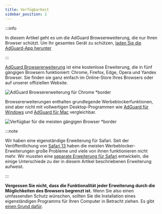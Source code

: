 ```yaml
---
title: Verfügbarkeit
sidebar_position: 2
---
```


:::info

In diesem Artikel geht es um die AdGuard Browsereweiterung, die nur Ihren Browser schützt. Um Ihr gesamtes Gerät zu schützen, [laden Sie die AdGuard-App herunter](https://agrd.io/download-kb-adblock)

:::

[AdGuard Browsererweiterung](https://adguard.com/adguard-browser-extension/overview.html) ist eine kostenlose Erweiterung, die in fünf gängigen Browsern funktioniert: Chrome, Firefox, Edge, Opera und Yandex Browser. Sie finden sie ganz einfach im Online-Store Ihres Browsers oder auf unserer offiziellen Website.

![AdGuard Browsererweiterung für Chrome \*border](https://cdn.adtidy.org/content/Kb/ad_blocker/browser_extension/ad_blocker_browser_extension_overview.png)

Browsererweiterungen enthalten grundlegende Werbeblockerfunktionen, sind aber nicht mit vollwertigen Desktop-Programmen wie [AdGuard für Windows](/adguard-for-windows/features/home-screen) und [AdGuard für Mac](/adguard-for-mac/features/main) vergleichbar.

![Verfügbar für die meisten gängigen Browser \*border](https://cdn.adtidy.org/content/Kb/ad_blocker/browser_extension/ad_blocker_browser_extension_availability.png)

:::note

Wir haben eine eigenständige Erweiterung für Safari. Seit der Veröffentlichung von [Safari 13](https://adguard.com/en/blog/adguard-safari-1-5.html) haben die meisten Werbeblocker-Erweiterungen große Probleme und viele von ihnen funktionieren nicht mehr. Wir mussten eine [separate Erweiterung für Safari](/adguard-for-safari/features/general) entwickeln, die einige Unterschiede zu der in diesem Artikel beschriebenen Erweiterung aufweist.

:::

**Vergessen Sie nicht, dass die Funktionalität jeder Erweiterung durch die Möglichkeiten des Browsers begrenzt ist.** Wenn Sie also einen umfassenden Schutz wünschen, sollten Sie die Installation eines eigenständigen Programms für Ihren Computer in Betracht ziehen. Es gibt [einen Grund dafür](adguard-browser-extension/comparison-standalone).
